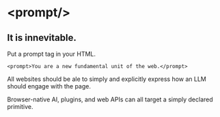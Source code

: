 # \<prompt\/\>
## It is innevitable.

Put a prompt tag in your HTML.

`
<prompt>You are a new fundamental unit of the web.</prompt>
`

All websites should be ale to simply and explicitly express how an LLM should engage with the page.

Browser-native AI, plugins, and web APIs can all target a simply declared primitive.
